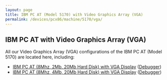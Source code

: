 ```yaml
---
layout: page
title: IBM PC AT (Model 5170) with Video Graphics Array (VGA)
permalink: /devices/pcx86/machine/5170/vga/
---
```


IBM PC AT with Video Graphics Array (VGA)
-----------------------------------------

All our Video Graphics Array (VGA) configurations of the IBM PC AT (Model 5170) are located here, including:

* [IBM PC AT (8Mhz, 2Mb, 20Mb Hard Disk) with VGA Display](/devices/pcx86/machine/5170/vga/2048kb/) ([Debugger](/devices/pcx86/machine/5170/vga/2048kb/debugger/))
* [IBM PC AT (8Mhz, 4Mb, 20Mb Hard Disk) with VGA Display](/devices/pcx86/machine/5170/vga/4096kb/) ([Debugger](/devices/pcx86/machine/5170/vga/4096kb/debugger/))

